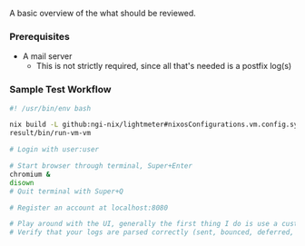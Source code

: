 A basic overview of the what should be reviewed.

### Prerequisites
- A mail server
  - This is not strictly required, since all that's needed is a postfix log(s)

### Sample Test Workflow
```bash
#! /usr/bin/env bash

nix build -L github:ngi-nix/lightmeter#nixosConfigurations.vm.config.system.build.vm
result/bin/run-vm-vm

# Login with user:user

# Start browser through terminal, Super+Enter
chromium &
disown
# Quit terminal with Super+Q

# Register an account at localhost:8080

# Play around with the UI, generally the first thing I do is use a custom range of the entire year
# Verify that your logs are parsed correctly (sent, bounced, deferred, etc.)
```
